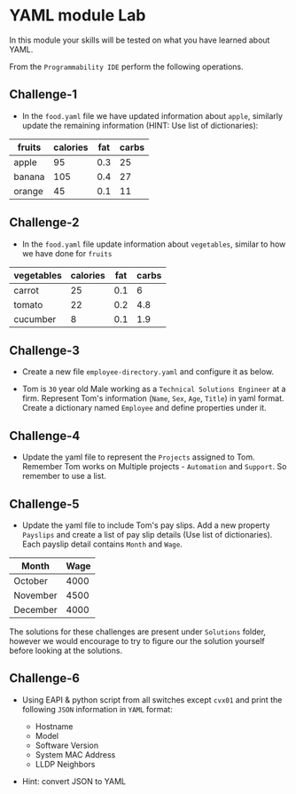 # YAML module Lab

In this module your skills will be tested on what you have learned about YAML.

From the `Programmability IDE` perform the following operations.

## Challenge-1

- In the `food.yaml` file we have updated information about `apple`, similarly update the remaining information (HINT: Use list of dictionaries):

| fruits | calories | fat | carbs |
| ------ | -------- | --- | ----- |
| apple | 95 | 0.3 | 25 |
| banana | 105 | 0.4 | 27 |
| orange | 45 | 0.1 | 11

## Challenge-2

- In the `food.yaml` file update information about `vegetables`, similar to how we have done for `fruits`

| vegetables | calories | fat | carbs |
| ---------- | -------- | --- | ----- |
| carrot | 25 | 0.1 | 6 |
| tomato | 22 | 0.2 | 4.8 |
| cucumber | 8 | 0.1 | 1.9 |

## Challenge-3

- Create a new file `employee-directory.yaml` and configure it as below.

- Tom is `30` year old Male working as a `Technical Solutions Engineer` at a firm. Represent Tom's information (`Name`, `Sex`, `Age`, `Title`) in yaml format. Create a dictionary named `Employee` and define properties under it.

## Challenge-4

- Update the yaml file to represent the `Projects` assigned to Tom. Remember Tom works on Multiple projects - `Automation` and `Support`. So remember to use a list.

## Challenge-5

- Update the yaml file to include Tom's pay slips. Add a new property `Payslips` and create a list of pay slip details (Use list of dictionaries). Each payslip detail contains `Month` and `Wage`.

| Month | Wage |
| ----- | ---- |
| October | 4000 |
| November | 4500 |
| December | 4000 |

The solutions for these challenges are present under `Solutions` folder, however we would encourage to try to figure our the solution yourself before looking at the solutions.

## Challenge-6

- Using EAPI & python script from all switches except `cvx01` and print the following `JSON` information in `YAML` format:
  - Hostname
  - Model
  - Software Version
  - System MAC Address
  - LLDP Neighbors

- Hint: convert JSON to YAML
